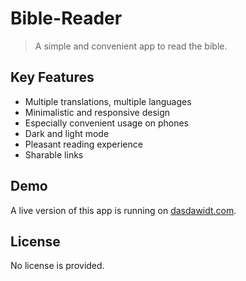 # Bible-Reader

> A simple and convenient app to read the bible.

## Key Features

* Multiple translations, multiple languages
* Minimalistic and responsive design
* Especially convenient usage on phones
* Dark and light mode
* Pleasant reading experience
* Sharable links

## Demo

A live version of this app is running on [dasdawidt.com](https://www.dasdawidt.com/bible-reader).

## License

No license is provided.
